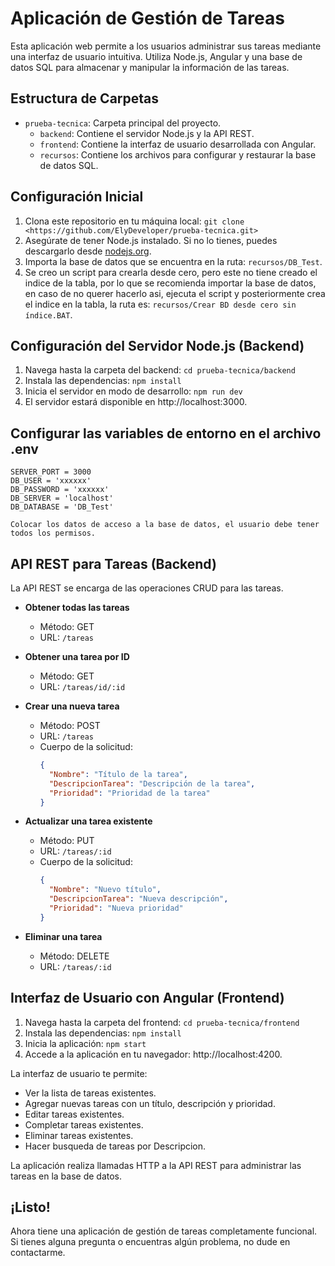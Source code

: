 
 # Aplicación de Gestión de Tareas

Esta aplicación web permite a los usuarios administrar sus tareas mediante una interfaz de usuario intuitiva. Utiliza Node.js, Angular y una base de datos SQL para almacenar y manipular la información de las tareas.

## Estructura de Carpetas

- `prueba-tecnica`: Carpeta principal del proyecto.
  - `backend`: Contiene el servidor Node.js y la API REST.
  - `frontend`: Contiene la interfaz de usuario desarrollada con Angular.
  - `recursos`: Contiene los archivos para configurar y restaurar la base de datos SQL.

## Configuración Inicial

1. Clona este repositorio en tu máquina local: `git clone <https://github.com/ElyDeveloper/prueba-tecnica.git>`
2. Asegúrate de tener Node.js instalado. Si no lo tienes, puedes descargarlo desde [nodejs.org](https://nodejs.org/).
3. Importa la base de datos que se encuentra en la ruta: `recursos/DB_Test`.
4. Se creo un script para crearla desde cero, pero este no tiene creado el indice de la tabla, por lo que se recomienda importar la base de datos, en caso de no querer hacerlo asi, ejecuta el script y posteriormente crea el indice en la tabla, la ruta es: `recursos/Crear BD desde cero sin índice.BAT`.

## Configuración del Servidor Node.js (Backend)

1. Navega hasta la carpeta del backend: `cd prueba-tecnica/backend`
2. Instala las dependencias: `npm install`
3. Inicia el servidor en modo de desarrollo: `npm run dev`
4. El servidor estará disponible en http://localhost:3000.

## Configurar las variables de entorno en el archivo .env
    SERVER_PORT = 3000
    DB_USER = 'xxxxxx'
    DB_PASSWORD = 'xxxxxx'
    DB_SERVER = 'localhost'
    DB_DATABASE = 'DB_Test'

    Colocar los datos de acceso a la base de datos, el usuario debe tener todos los permisos.

## API REST para Tareas (Backend)

La API REST se encarga de las operaciones CRUD para las tareas.

- **Obtener todas las tareas**
  - Método: GET
  - URL: `/tareas`

- **Obtener una tarea por ID**
  - Método: GET
  - URL: `/tareas/id/:id`

- **Crear una nueva tarea**
  - Método: POST
  - URL: `/tareas`
  - Cuerpo de la solicitud: 
    ```json
    {
      "Nombre": "Título de la tarea",
      "DescripcionTarea": "Descripción de la tarea",
      "Prioridad": "Prioridad de la tarea"
    }
    ```

- **Actualizar una tarea existente**
  - Método: PUT
  - URL: `/tareas/:id`
  - Cuerpo de la solicitud:
    ```json
    {
      "Nombre": "Nuevo título",
      "DescripcionTarea": "Nueva descripción",
      "Prioridad": "Nueva prioridad"
    }
    ```

- **Eliminar una tarea**
  - Método: DELETE
  - URL: `/tareas/:id`

## Interfaz de Usuario con Angular (Frontend)

1. Navega hasta la carpeta del frontend: `cd prueba-tecnica/frontend`
2. Instala las dependencias: `npm install`
3. Inicia la aplicación: `npm start`
4. Accede a la aplicación en tu navegador: http://localhost:4200.

La interfaz de usuario te permite:

- Ver la lista de tareas existentes.
- Agregar nuevas tareas con un título, descripción y prioridad.
- Editar tareas existentes.
- Completar tareas existentes.
- Eliminar tareas existentes.
- Hacer busqueda de tareas por Descripcion.

La aplicación realiza llamadas HTTP a la API REST para administrar las tareas en la base de datos.

## ¡Listo!

Ahora tiene una aplicación de gestión de tareas completamente funcional. Si tienes alguna pregunta o encuentras algún problema, no dude en contactarme.

